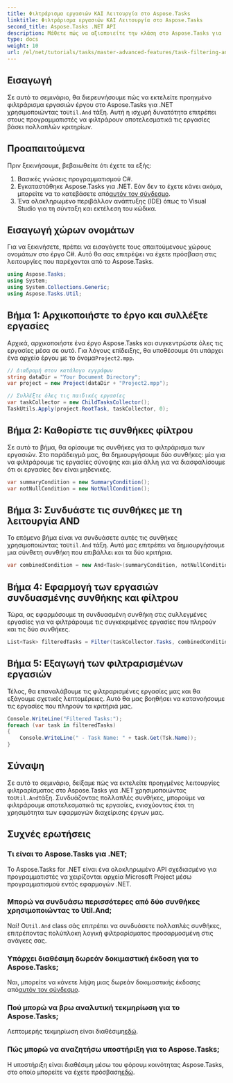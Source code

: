 ```yaml
---
title: Φιλτράρισμα εργασιών ΚΑΙ Λειτουργία στο Aspose.Tasks
linktitle: Φιλτράρισμα εργασιών ΚΑΙ Λειτουργία στο Aspose.Tasks
second_title: Aspose.Tasks .NET API
description: Μάθετε πώς να αξιοποιείτε την κλάση στο Aspose.Tasks για .NET για να φιλτράρετε εργασίες έργου με βάση πολλαπλές συνθήκες. Συνδυάζοντας κριτήρια όπως εργασίες σύνοψης και μη μηδενικά χαρακτηριστικά.
type: docs
weight: 10
url: /el/net/tutorials/tasks/master-advanced-features/task-filtering-and-operation/
---
```

## Εισαγωγή

Σε αυτό το σεμινάριο, θα διερευνήσουμε πώς να εκτελείτε προηγμένο φιλτράρισμα εργασιών έργου στο Aspose.Tasks για .NET χρησιμοποιώντας το`Util.And` τάξη. Αυτή η ισχυρή δυνατότητα επιτρέπει στους προγραμματιστές να φιλτράρουν αποτελεσματικά τις εργασίες βάσει πολλαπλών κριτηρίων.

## Προαπαιτούμενα

Πριν ξεκινήσουμε, βεβαιωθείτε ότι έχετε τα εξής:

1. Βασικές γνώσεις προγραμματισμού C#.
2.  Εγκαταστάθηκε Aspose.Tasks για .NET. Εάν δεν το έχετε κάνει ακόμα, μπορείτε να το κατεβάσετε από[αυτόν τον σύνδεσμο](https://releases.aspose.com/tasks/net/).
3. Ένα ολοκληρωμένο περιβάλλον ανάπτυξης (IDE) όπως το Visual Studio για τη σύνταξη και εκτέλεση του κώδικα.

## Εισαγωγή χώρων ονομάτων

Για να ξεκινήσετε, πρέπει να εισαγάγετε τους απαιτούμενους χώρους ονομάτων στο έργο C#. Αυτό θα σας επιτρέψει να έχετε πρόσβαση στις λειτουργίες που παρέχονται από το Aspose.Tasks.

```csharp
using Aspose.Tasks;
using System;
using System.Collections.Generic;
using Aspose.Tasks.Util;

```

## Βήμα 1: Αρχικοποιήστε το έργο και συλλέξτε εργασίες

 Αρχικά, αρχικοποιήστε ένα έργο Aspose.Tasks και συγκεντρώστε όλες τις εργασίες μέσα σε αυτό. Για λόγους επίδειξης, θα υποθέσουμε ότι υπάρχει ένα αρχείο έργου με το όνομα`Project2.mpp`.

```csharp
// Διαδρομή στον κατάλογο εγγράφων
string dataDir = "Your Document Directory";
var project = new Project(dataDir + "Project2.mpp");

// Συλλέξτε όλες τις παιδικές εργασίες
var taskCollector = new ChildTasksCollector();
TaskUtils.Apply(project.RootTask, taskCollector, 0);
```

## Βήμα 2: Καθορίστε τις συνθήκες φίλτρου

Σε αυτό το βήμα, θα ορίσουμε τις συνθήκες για το φιλτράρισμα των εργασιών. Στο παράδειγμά μας, θα δημιουργήσουμε δύο συνθήκες: μία για να φιλτράρουμε τις εργασίες σύνοψης και μία άλλη για να διασφαλίσουμε ότι οι εργασίες δεν είναι μηδενικές.

```csharp
var summaryCondition = new SummaryCondition();
var notNullCondition = new NotNullCondition();
```

## Βήμα 3: Συνδυάστε τις συνθήκες με τη λειτουργία AND

 Το επόμενο βήμα είναι να συνδυάσετε αυτές τις συνθήκες χρησιμοποιώντας το`Util.And` τάξη. Αυτό μας επιτρέπει να δημιουργήσουμε μια σύνθετη συνθήκη που επιβάλλει και τα δύο κριτήρια.

```csharp
var combinedCondition = new And<Task>(summaryCondition, notNullCondition);
```

## Βήμα 4: Εφαρμογή των εργασιών συνδυασμένης συνθήκης και φίλτρου

Τώρα, ας εφαρμόσουμε τη συνδυασμένη συνθήκη στις συλλεγμένες εργασίες για να φιλτράρουμε τις συγκεκριμένες εργασίες που πληρούν και τις δύο συνθήκες.

```csharp
List<Task> filteredTasks = Filter(taskCollector.Tasks, combinedCondition);
```

## Βήμα 5: Εξαγωγή των φιλτραρισμένων εργασιών

Τέλος, θα επαναλάβουμε τις φιλτραρισμένες εργασίες μας και θα εξάγουμε σχετικές λεπτομέρειες. Αυτό θα μας βοηθήσει να κατανοήσουμε τις εργασίες που πληρούν τα κριτήριά μας.

```csharp
Console.WriteLine("Filtered Tasks:");
foreach (var task in filteredTasks)
{
    Console.WriteLine(" - Task Name: " + task.Get(Tsk.Name));
}
```

## Σύναψη

 Σε αυτό το σεμινάριο, δείξαμε πώς να εκτελείτε προηγμένες λειτουργίες φιλτραρίσματος στο Aspose.Tasks για .NET χρησιμοποιώντας το`Util.And`τάξη. Συνδυάζοντας πολλαπλές συνθήκες, μπορούμε να φιλτράρουμε αποτελεσματικά τις εργασίες, ενισχύοντας έτσι τη χρησιμότητα των εφαρμογών διαχείρισης έργων μας.

## Συχνές ερωτήσεις

### Τι είναι το Aspose.Tasks για .NET;

Το Aspose.Tasks for .NET είναι ένα ολοκληρωμένο API σχεδιασμένο για προγραμματιστές να χειρίζονται αρχεία Microsoft Project μέσω προγραμματισμού εντός εφαρμογών .NET.

### Μπορώ να συνδυάσω περισσότερες από δύο συνθήκες χρησιμοποιώντας το Util.And;

 Ναί! Ο`Util.And` class σάς επιτρέπει να συνδυάσετε πολλαπλές συνθήκες, επιτρέποντας πολύπλοκη λογική φιλτραρίσματος προσαρμοσμένη στις ανάγκες σας.

### Υπάρχει διαθέσιμη δωρεάν δοκιμαστική έκδοση για το Aspose.Tasks;

 Ναι, μπορείτε να κάνετε λήψη μιας δωρεάν δοκιμαστικής έκδοσης από[αυτόν τον σύνδεσμο](https://releases.aspose.com/).

### Πού μπορώ να βρω αναλυτική τεκμηρίωση για το Aspose.Tasks;

 Λεπτομερής τεκμηρίωση είναι διαθέσιμη[εδώ](https://reference.aspose.com/tasks/net/).

### Πώς μπορώ να αναζητήσω υποστήριξη για το Aspose.Tasks;

 Η υποστήριξη είναι διαθέσιμη μέσω του φόρουμ κοινότητας Aspose.Tasks, στο οποίο μπορείτε να έχετε πρόσβαση[εδώ](https://forum.aspose.com/c/tasks/15).